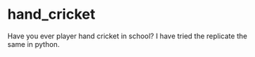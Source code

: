 # hand_cricket
Have you ever player hand cricket in school? I have tried the replicate the same in python.
